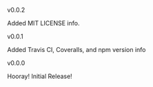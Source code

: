 v0.0.2

Added MIT LICENSE info.

v0.0.1

Added Travis CI, Coveralls, and npm version info

v0.0.0

Hooray! Initial Release!